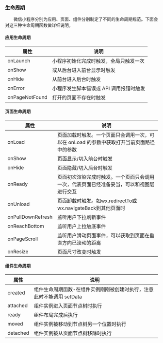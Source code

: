 ### 生命周期
&emsp;&emsp;微信小程序分别为应用、页面、组件分别制定了不同的生命周期规范。下面会对这三种生命周期函数做详细说明。
#### 应用生命周期
| 属性           | 说明                                    |
| -------------- | --------------------------------------- |
| onLaunch       | 小程序初始化完成时触发，全局只触发一次  |
| onShow         | 或从后台进入前台显示时触发              |
| onHide         | 从前台进入后台时触发                    |
| onError        | 小程序发生脚本错误或 API 调用报错时触发 |
| onPageNotFound | 打开的页面不存在时触发                  |
#### 页面生命周期
| 属性              | 说明                                                                                     |
| ----------------- | ---------------------------------------------------------------------------------------- |
| onLoad            | 页面加载时触发。一个页面只会调用一次，可以在 onLoad 的参数中获取打开当前页面路径中的参数 |
| onShow            | 页面显示/切入前台时触发                                                                  |
| onHide            | 页面隐藏/切入后台时触发                                                                  |
| onReady           | 页面初次渲染完成时触发。一个页面只会调用一次，代表页面已经准备妥当，可以和视图层进行交互 |
| onUnload          | 页面卸载时触发。如wx.redirectTo或wx.navigateBack到其他页面时                             |
| onPullDownRefresh | 监听用户下拉刷新事件                                                                     |
| onReachBottom     | 监听用户上拉触底事件                                                                     |
| onPageScroll      | 监听用户滑动页面事件，可以获取到页面在垂直方向已滚动的距离                               |
| onResize          | 页面尺寸改变时触发                                                                       |
#### 组件生命周期
| 属性     | 说明                                                                  |
| -------- | --------------------------------------------------------------------- |
| created  | 组件生命周期函数-在组件实例刚刚被创建时执行，注意此时不能调用 setData |
| attached | 组件实例进入页面节点树时执行                                          |
| ready    | 组件布局完成后执行                                                    |
| moved    | 组件实例被移动到节点树另一个位置时执行                                |
| detached | 组件实例被从页面节点树移除时执行                                      |